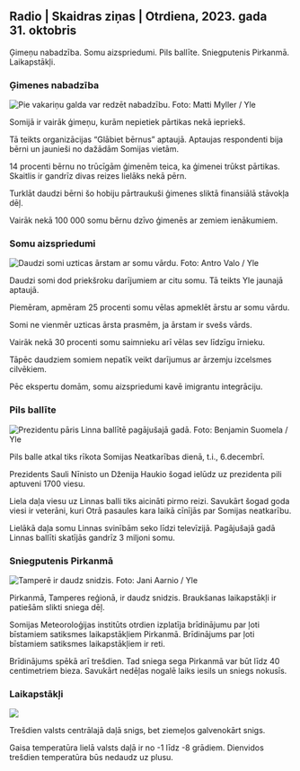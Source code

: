 ## Radio \| Skaidras ziņas \| Otrdiena, 2023. gada 31. oktobris

Ģimeņu nabadzība. Somu aizspriedumi. Pils ballīte. Sniegputenis Pirkanmā. Laikapstākļi.

### Ģimenes nabadzība

![Pie vakariņu galda var redzēt nabadzību. Foto: Matti Myller / Yle](https://images.cdn.yle.fi/image/upload/c_crop,h_1080,w_1919,x_0,y_0/ar_1.777777777777777,c_fill,g_faces,h_675,w/dpr.1_20q_auto:eco/f_auto/fl_lossy/v1674642954/39-106372263d105c885d6a)

Somijā ir vairāk ģimeņu, kurām nepietiek pārtikas nekā iepriekš.

Tā teikts organizācijas “Glābiet bērnus” aptaujā. Aptaujas respondenti bija bērni un jaunieši no dažādām Somijas vietām.

14 procenti bērnu no trūcīgām ģimenēm teica, ka ģimenei trūkst pārtikas. Skaitlis ir gandrīz divas reizes lielāks nekā pērn.

Turklāt daudzi bērni šo hobiju pārtraukuši ģimenes sliktā finansiālā stāvokļa dēļ.

Vairāk nekā 100 000 somu bērnu dzīvo ģimenēs ar zemiem ienākumiem.

### Somu aizspriedumi

![Daudzi somi uzticas ārstam ar somu vārdu. Foto: Antro Valo / Yle](https://images.cdn.yle.fi/image/upload/c_crop,h_3179,w_5653,x_0,y_83/ar_1.7777777777777777,c_fill,g_faces,h_675,0/dpr1_200,/.q_auto:eco/f_auto/fl_lossy/v1697116975/39-11855466527f10854aec)

Daudzi somi dod priekšroku darījumiem ar citu somu. Tā teikts Yle jaunajā aptaujā.

Piemēram, apmēram 25 procenti somu vēlas apmeklēt ārstu ar somu vārdu.

Somi ne vienmēr uzticas ārsta prasmēm, ja ārstam ir svešs vārds.

Vairāk nekā 30 procenti somu saimnieku arī vēlas sev līdzīgu īrnieku.

Tāpēc daudziem somiem nepatīk veikt darījumus ar ārzemju izcelsmes cilvēkiem.

Pēc ekspertu domām, somu aizspriedumi kavē imigrantu integrāciju.

### Pils ballīte

![Prezidentu pāris Linna ballītē pagājušajā gadā. Foto: Benjamin Suomela / Yle](https://images.cdn.yle.fi/image/upload/c_crop,h_1674,w_2976,x_0,y_24/ar_1.7777777777777777,c_fill,g_faces,h_6275,/d_pr1270,0q_auto:eco/f_auto/fl_lossy/v1670345033/39-1044359638f710a6e724)

Pils balle atkal tiks rīkota Somijas Neatkarības dienā, t.i., 6.decembrī.

Prezidents Sauli Nīnisto un Dženija Haukio šogad ielūdz uz prezidenta pili aptuveni 1700 viesu.

Liela daļa viesu uz Linnas balli tiks aicināti pirmo reizi. Savukārt šogad goda viesi ir veterāni, kuri Otrā pasaules kara laikā cīnījās par Somijas neatkarību.

Lielākā daļa somu Linnas svinībām seko līdzi televīzijā. Pagājušajā gadā Linnas ballīti skatījās gandrīz 3 miljoni somu.

### Sniegputenis Pirkanmā

![Tamperē ir daudz snidzis. Foto: Jani Aarnio / Yle](https://images.cdn.yle.fi/image/upload/c_crop,h_3375,w_6000,x_0,y_331/ar_1.7777777777777777,c_fill,g_faces,h_1215,/w_prdq_auto:eco/f_auto/fl_lossy/v1698736404/39-11934306540799d9879d)

Pirkanmā, Tamperes reģionā, ir daudz snidzis. Braukšanas laikapstākļi ir patiešām slikti sniega dēļ.

Somijas Meteoroloģijas institūts otrdien izplatīja brīdinājumu par ļoti bīstamiem satiksmes laikapstākļiem Pirkanmā. Brīdinājums par ļoti bīstamiem satiksmes laikapstākļiem ir reti.

Brīdinājums spēkā arī trešdien. Tad sniega sega Pirkanmā var būt līdz 40 centimetriem bieza. Savukārt nedēļas nogalē laiks iesils un sniegs nokusīs.

### Laikapstākļi

![](https://images.cdn.yle.fi/image/upload/c_crop,h_1080,w_1919,x_0,y_0/ar_1.7777777777777777,c_fill,g_faces,h_675,w_1200/0/q_1e.f_auto/fl_lossy/v1698767793/39-11940016541239893d2b)

Trešdien valsts centrālajā daļā snigs, bet ziemeļos galvenokārt snigs.

Gaisa temperatūra lielā valsts daļā ir no -1 līdz -8 grādiem. Dienvidos trešdien temperatūra būs nedaudz uz plusu.